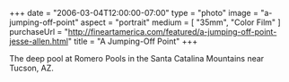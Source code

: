 +++
date = "2006-03-04T12:00:00-07:00"
type = "photo"
image = "a-jumping-off-point"
aspect = "portrait"
medium = [ "35mm", "Color Film" ]
purchaseUrl = "http://fineartamerica.com/featured/a-jumping-off-point-jesse-allen.html"
title = "A Jumping-Off Point"
+++

The deep pool at Romero Pools in the Santa Catalina Mountains near Tucson, AZ.
